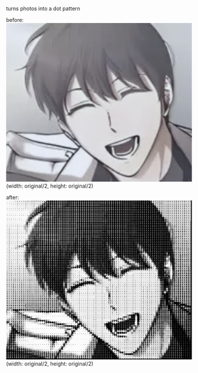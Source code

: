 turns photos into a dot pattern

before:
![before](photo.png) (width: original/2, height: original/2)

after:
![after](dot_img.png) (width: original/2, height: original/2)

